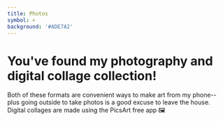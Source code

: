 ```yaml
---
title: Photos
symbol: ⌖
background: '#ADE7A2'
---
```



# You've found my photography and digital collage collection!

Both of these formats are convenient ways to make art from my phone-- plus going outside to take photos is a good excuse to leave the house. Digital collages are made using the PicsArt free app 🖼️
